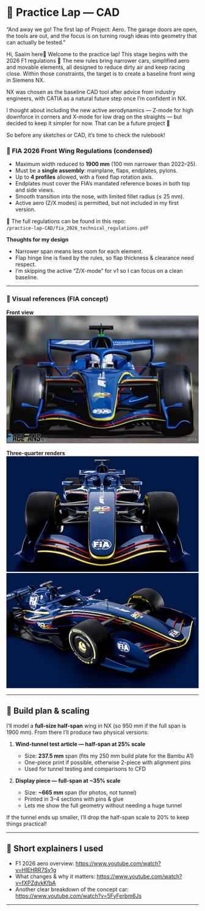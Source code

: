 # 🏁 Practice Lap — CAD  

“And away we go! The first lap of Project: Aero. The garage doors are open, the tools are out, and the focus is on turning rough ideas into geometry that can actually be tested.”  

Hi, Saaim here👋 Welcome to the practice lap! This stage begins with the 2026 F1 regulations 📜 The new rules bring narrower cars, simplified aero and movable elements, all designed to reduce dirty air and keep racing close. Within those constraints, the target is to create a baseline front wing in Siemens NX.  

NX was chosen as the baseline CAD tool after advice from industry engineers, with CATIA as a natural future step once I’m confident in NX.

I thought about including the new active aerodynamics — Z-mode for high downforce in corners and X-mode for low drag on the straights — but decided to keep it simpler for now. That can be a future project 👀  

So before any sketches or CAD, it’s time to check the rulebook!

### 📜 FIA 2026 Front Wing Regulations (condensed)

- Maximum width reduced to **1900 mm** (100 mm narrower than 2022–25).  
- Must be a **single assembly**: mainplane, flaps, endplates, pylons.  
- Up to **4 profiles** allowed, with a fixed flap rotation axis.  
- Endplates must cover the FIA’s mandated reference boxes in both top and side views.  
- Smooth transition into the nose, with limited fillet radius (≤ 25 mm).  
- Active aero (Z/X modes) is permitted, but not included in my first version.  

📂 The full regulations can be found in this repo:  
`/practice-lap-CAD/fia_2026_technical_regulations.pdf`

**Thoughts for my design**
- Narrower span means less room for each element.
- Flap hinge line is fixed by the rules, so flap thickness & clearance need respect.
- I’m skipping the active “Z/X-mode” for v1 so I can focus on a clean baseline.

---

### 🔎 Visual references (FIA concept)

**Front view**  
![Front view](./front2.jpg)

**Three-quarter renders**  
![3/4 render](./front.jpg)  
![Side view](./side.jpg)

---

## 🧭 Build plan & scaling

I’ll model a **full-size half-span** wing in NX (so 950 mm if the full span is 1900 mm). From there I’ll produce two physical versions:

1) **Wind-tunnel test article — half-span at 25% scale**  
   - Size: **237.5 mm** span (fits my 250 mm build plate for the Bambu A1)  
   - One-piece print if possible, otherwise 2-piece with alignment pins  
   - Used for tunnel testing and comparisons to CFD

2) **Display piece — full-span at ~35% scale**  
   - Size: **~665 mm** span (for photos, not tunnel)  
   - Printed in 3–4 sections with pins & glue
   - Lets me show the full geometry without needing a huge tunnel

If the tunnel ends up smaller, I’ll drop the half-span scale to 20% to keep things practical!

---

## 🎥 Short explainers I used

- F1 2026 aero overview: https://www.youtube.com/watch?v=HIEHRR7Sy1g  
- What changes & why it matters: https://www.youtube.com/watch?v=fXPZdvkKfbA  
- Another clear breakdown of the concept car: https://www.youtube.com/watch?v=5FyFerbm6Js

---





